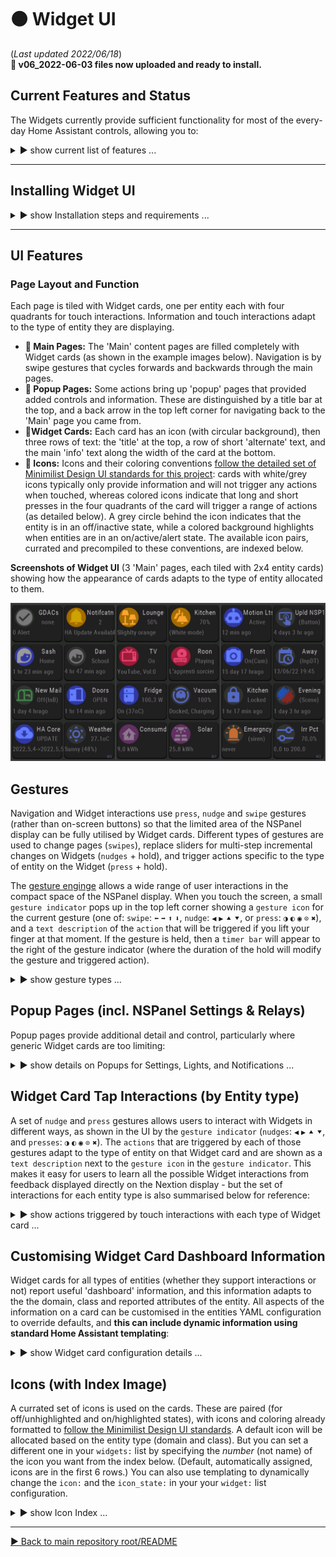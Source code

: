 # 🟠 Widget UI
(_Last updated 2022/06/18_)  
**🎺 v06_2022-06-03 files now uploaded and ready to install.**

## Current Features and Status

The Widgets currently provide sufficient functionality for most of the every-day Home Assistant controls, allowing you to:

 <details>
  <summary>▶️ show current list of features ...</summary>
 

* 🔹 create a dashboard to easily view information about your smart home, and visually highlight anything needing attention;
* 🔹 'toggle' all Home Assistant entities that can be toggled (lights, media players, switches, scripts, automations, covers, fans, input_booleans, locks etc.);
* 🔹 use interactive widgets to control most of the common types of entities (as per the details in the Widget Card interactions list);
* 🔹 fully control lights (both through quick widget card interactions and a popup page with slider controls and color wheel);
* 🔹 read and dismiss HA notifications;
* 🔹 change NSPanel settings (including managing the linking/unlinking of NSPanel physical buttons to their respective relays).
  
The details of how information is displayed will continue to be fine tuned, and new functionality will be added as the supported capabilities of the underlying [Nextion Hanlder](https://github.com/krizkontrolz/Home-Assistant-nextion_handler/blob/main/HA_NEXTION_HANDLER_INSTRUCTIONS.md) are being developed and expanded.

  
</details>
 
--- 

## Installing Widget UI

<details>
  <summary>▶️ show Installation steps and requirements ...</summary>

### Before you start
**🔹 Pre-requisites:**  Home Assistant (HA) with ESPHome installed, an NSPanel that has been flashed with ESPHome ([see Credits and Resources links](https://github.com/krizkontrolz/Home-Assistant-nextion_handler) at the bottom of the root repository README), and some basic familiarity with configuring HA.

**🔹 BACK UP your existing Nextion files:** in particular your device's ESPHome YAML configuration.  You will need to enter the details from that into the new template later (and will need your original ota password & other details to be able to upload any new configuration).

**🔹 File locations:** All installation files are in the same [folder as this README document](/widget_ui).
  
  
### Installation steps
(Nextion UI TFT is only available for US NSPanels only at this stage,  
_🔸EU version is available on request for testing_ - I don't have an EU model so need someone to confirm it works properly before it is uploaded for general access.)

<details>
  <summary>1️⃣ Fill and flash the ESPHome YAML template:</summary>   
 
  * Download the template `ESPHome_Nextion_Handler_template.yaml` configuration file and fill in your details from your backup configuration into the `substitutions:` section at the top of the file.  (Leaving `ha_prefix: nsp1` will make the automation template easier later on.)
  * Validate the file before installing it to the NSPanel (from the ESPHome addon page in Home Assistant).
  * Once the ESPHome installation is complete, check the NSPanel device page in HA to make sure the entities are showing up properly.  If you changed `ha_prefix: nsp1` (above), you will later need to get the enitity_ids for `Trigger`, `HA Act`, `HA Set1 & 2` (from the device page), and `ESPHome: nsp1_send_command` (from `Developer Tools | SERVICES`).  And you will use the `TFT upload button` to flash the Nextion TFT UI file.  
 (_If this is the first time using your NSPanel with ESPHome, there are some lines near the top of the YAML file, marked with `#! *** FIX ***...` that you will need to uncomment **once** to switch the panel from the special 'reparse' mode it uses for the original firmware to allow it work with ESPHome.  Comment those lines out again the next time you reflash your configuration - they only need to run once._)
 
**ESPHome fillable template:** you only have to fill in the `substitutions:` section at the top of the template with details specific to your device.  (You can tweak the template later to your liking _after_ you have everything up an running properly.)
```YAML
# v0.6_2022-06-03
#----------------------------------------
#* DEVICE/USER-SPECIFIC DETAILS (customize for each of your own Nextion Devices).
#! BACKUP YOUR ORIGINAL ESPHome YAML config for your device.
#! GET THE name, passwords etc from that config & enter them in the 'substitutions:' below:
  substitutions:
    ota_password: "from flashing initial config"     #<< replace with the one from you own device
    fallback_ap_password: "from initial config"
    esp_net_name: "from-config"                      # MUST MATCH your initial config (do not use '_', use '-' instead). (Sets device local network name & part of fallback AP name).
    esp_comment: NSPanel 1                           # descriptive name (only used for description in ESPHome Dashboard).
    ha_prefix: nsp1                                  # prefixed to HA entity_ids to make them unique (do not use '-' or spaces, use '_' instead: OPPOSITE of 'esp_net_name').
    tft_url: !secret nsp1_tft_url                    # path, including filename, where you put TFT file created in the Nextion Editor: e.g, "https://MY_URL:8123/local/nsp1.tft" if you put the file in the in the "/config/www/" folder of your HA device.
    wifi_ssid: !secret wifi_ssid                     # your home WiFi credentials.
    wifi_password: !secret wifi_password
  #  encr_key: "H0000000000000000000000000000000000000000000"  # Generate your own key here: https://esphome.io/components/api.html#configuration-variables (and uncomment the api: encrytion: key: "...") section below if you want encrypted HA communications.
  #----------------------------------------          # No editing of the YAML below is required to use Nextion Handler.
```

</details> 

<details>
  <summary>2️⃣ Copy and configure Home Assistant Python script:</summary>  
 
  * Download and copy the `nextion_handler.py` script into the `<config>/python_scripts/` folder of your Home Assistant device.
  * If you have never used Python scripts in Home Assistant before, you will have to add a line `python_script:` to your `configuration.yaml`.  ([See HA page on Python scripts](https://www.home-assistant.io/integrations/python_script/).)
  * Copy the automation template below to your own HA configuration (editing the NSPanel entity_ids to match those you noted in step 1️⃣ if you set a prefix other than `nsp1`).
  * In the `widgets:` section of the automation, add one of your own entities to the list as `  - entity: light.kitchen` (for example) to get started.  Start with just one to make sure the installation worked.  You can edit the `widget:` list whenever you want, then `reload automations` for HA to recognise the changes.  (If you get an entity configuration wrong, this will usually be indicated by a red and white ❗ _error symbol_ for that widget.) 

**Automation template:** If you left `ha_prefix: nsp1` unchanged in step 1️⃣ then you only need to change the `- entity: light.kitchen` line near the bottom to match a light of your own.  (_The downloadable `HA_automation.yaml` file for this template has more annotations and suggested examples of what you might add to your list later on._) 
```YAML
- alias: "NSP1 Nextion handler"
  mode: queued
  max: 10
  trigger:
    - platform: state
      entity_id: sensor.nsp1_trigger
  action:
    - service: python_script.nextion_handler
      data:
        trig_val: sensor.nsp1_trigger
        nx_cmd_service: esphome.nsp1_send_command
        action_cmds:
          - sensor.nsp1_ha_act
        update_cmds:
          - sensor.nsp1_ha_set1
          - sensor.nsp1_ha_set2
        widgets: #______________________________________________________________
          # Add a list of your entities here: only the "- entity: " config variable is mandatory,
          # but usually customise the "name:" and "icon:" too.
          - entity: persistent_notification.all  # special case
          #*** Edit for your own devices
          - entity: light.kitchen                # replace with your own light to start
            name: Kitchen
            icon: 50                             # see icon index
``` 
 
</details> 
 
<details>
  <summary>3️⃣ Flash Nextion Widget UI TFT file:</summary> 

  * Download the `Widget UI TFT file` then copy and rename it to the location and filename you specified in the `tft_url` of your ESPHome configuration in step 1️⃣.  Then press the `TFT upload button` on the NSPanel's device page in Home Assistant (that you located in step 1️⃣).
  * Wait for the NSPanel to flash and reboot with the new UI.  (You may have to reboot both HA and the NSPanel after the first installation.)

Whenever you change your widgets list (including the initial installation) it will take a little bit longer for each page to refresh the first time after that as it reconfigures itself.  If it gets stuck, open the settings menu (swipe down and close it by swiping down again), which will help to read the new list. 

</details> 
 
</details>

  ---

## UI Features
  
### Page Layout and Function
Each page is tiled with Widget cards, one per entity each with four quadrants for touch interactions. Information and touch interactions adapt to the type of entity they are displaying.  
* **🔹 Main Pages:** The 'Main' content pages are filled completely with Widget cards (as shown in the example images below).  Navigation is by swipe gestures that cycles forwards and backwards through the main pages.
* **🔹 Popup Pages:** Some actions bring up 'popup' pages that provided added controls and information.  These are distinguished by a title bar at the top, and a back arrow in the top left corner for navigating back to the 'Main' page you came from.
* **🔹Widget Cards:** Each card has an icon (with circular background), then three rows of text: the 'title' at the top, a row of short 'alternate' text, and the main 'info' text along the width of the card at the bottom.
* **🔹 Icons:** Icons and their coloring conventions [follow the detailed set of Minimilist Design UI standards for this project](/UI_Design/Minimalist/): cards with white/grey icons typically only provide information and will not trigger any actions when touched, whereas colored icons indicate that long and short presses in the four quadrants of the card will trigger a range of actions (as detailed below).  A grey circle behind the icon indicates that the entity is in an off/inactive state, while a colored background highlights when entities are in an on/active/alert state.  The available icon pairs, currated and precompiled to these conventions, are indexed below. 
  

 **Screenshots of Widget UI** (3 'Main' pages, each tiled with 2x4 entity cards) showing how the appearance of cards adapts to the type of entity allocated to them.  
   
![Widgets UI screenshots](/widget_ui/Screenshots_Widgets.png "Widget UI screenshots")
 


## Gestures
Navigation and Widget interactions use `press`, `nudge` and `swipe` gestures (rather than on-screen buttons) so that the limited area of the NSPanel display can be fully utilised by Widget cards.  Different types of gestures are used to change pages (`swipes`), replace sliders for multi-step incremental changes on Widgets (`nudges` + hold), and trigger actions specific to the type of entity on the Widget (`press` + hold).
	
The [gesture enginge](/Tips_and_Tricks/NEXTION_GESTURES.md) allows a wide range of user interactions in the compact space of the NSPanel display.  When you touch the screen, a small `gesture indicator` pops up in the top left corner showing a `gesture icon` for the current gesture (one of: `swipe`: `⬅` `➡` `⬆` `⬇`, `nudge`: `◀` `▶` `⯅` `⯆`, or `press`: `◑` `◐` `◉` `⊙` `✖`), and a `text description` of the `action` that will be triggered if you lift your finger at that moment.  If the gesture is held, then a `timer bar` will appear to the right of the gesture indicator (where the duration of the hold will modify the gesture and triggered action).	
  
<details>
  <summary>▶️ show gesture types ...</summary>
  
**Demonstration of the `gesture indicator` giving UI feedback on touch interactions.**	 
	
![Gesture UI demo](/widget_ui/DEMO_Gestures_Animation.gif)
	
	
#### Page Swipe Gestures  
`Swipe` gestures trigger as soon as a touch moves the trigger distance on the display (before the finger is lifted): the trigger distance is about 1/3 the width of a US NSPanel, or 1/4 on the landscape EU NSPanel).  
* **🔹 `⬅` `➡` Left and Right swipes:** cycle forwards and backwards through 'Main' pages (for as many 'Main' pages as are required for the configured list of Widgets).
* **🔹 `⬇` Downward swipes:** will bring up the 'Settings' popup page from any 'Main' page (or will dismiss a popup page).  Opening the settings page will also fetch an updated count of the number of entities in your configured `widgets:` list (so the that correct number of pages can be allocated).
* **🔹 `⬆` Upward swipes:** force an immediate update of the widgets on the current page with current data from HA.

#### Widget Nudge (and hold) Gestures  
`Nudge` gestures are short movements on a Widget card (moving a distance about the width of an icon circle).  Nudges are a compact way of replacing slider bars to make incremental step increases/decreases to an entity (such a lights brightness, color temperature and hue).  Holding a `nudge` will bring up the timer bar to trigger multiple step changes.
* **🔹 `◀` `▶` Left and Right nudges:** incrementally increase/decrease an entity attribute in step changes. 
* **🔹 `⯅` `⯆` Up and Down nudges:** incrementally increase/decrease a second entity attribute in step changes.

#### Widget Press (and hold) Gestures  
* **🔹 `◑` LHS short tap:** performs the indicated action when tapping on the left hand half of the Widget card.  
	(Taps are of short duration, where you lift your finger _before the timer bar appears_.) 
* **🔹 `◐` RHS short tap:** performs the indicated action when tapping on the left hand half of the Widget card. 
* **🔹 `◉` Long press:** performs the indicated action when holding press until timer bar first appears.  
	(Actions for LHS and RHS may be different.) 
* **🔹 `⊙` Very long press:** performs the indicated action when holding press until timer bar increases by 2 more steps after first appearing.  
	(Actions for LHS and RHS may be different). 
* **🔹 `✖` Cancel gesture:** Cancels, without performing any action, when either  
	a) a press is held for long enough (6 timer bar step increases after first appearing) or  
	b) your finger moves very slightly (so it is ambiguous whether a `press` or `nudge` is intended). 

The `gesture indicator` will update dynamically throughout touch events to give the user feedback on what gesture is currently being detected and what action will be performed if you lift your finger at that point.  You can safely explore the UI by trying out the different gestures and seeing how they are modified by the duration `timer`, then cancel by returning your finger close to the start of the stroke to make the `✖` (cancel) gesture icon appear if you want to avoid triggering any action at the end.	
	
 --- 
  
</details>  
  
  
## Popup Pages (incl. NSPanel Settings & Relays)
Popup pages provide additional detail and control, particularly where generic Widget cards are too limiting:  
  
<details>
  <summary>▶️ show details on Popups for Settings, Lights, and Notifications ...</summary>

  
* **🔹 Settings Popup -** shows system information and allows adjustment to the behaviour of the NSPanel:
  * Brightness max: the standard brightness that the display will revert to on any interaction.
  * Brightness min: the lowest brightness that the screen will gradually dim to before blacking out.
  * Update interval: the time inteval between NSPanel requests for refreshed page data from the Home Assistant Nextion Handler.
  * Sleep time: the time until the screen is blacked out.
  * Fast repeats: the number of times that data updates are requested after a touch action is triggered.  This addresses the issue that some states in HA can update very quickly after a service call, whereas others can have substantial lag (e.g., garage doors, some types of lights).
  * Fast slowdown: the amount by which fast repeats are progressively slowed down.  This amount of time is added to each subsequent repeat.
  * Status information: Small text below the title bar shows the number of widgets read from the YAML configuration, and the version number of the TFT file.  The WiFi status and signal strength are indicated in the top right corner.  
  * **🔸 Linking/Unlinking of NSPanel physical buttons to relays.**  This linking _**can  also be done in Home Assistant**_ via the UI switches that ESPHome creates  _**or by holding down one of the buttons for ~6 seconds**_ to link/unlink it from its respective relay.  When linked, pushing the physical NSPanel buttons will toggle their respective relays (as with the original firmware).  When unlinked, you can use the buttons to trigger other automations in Home Assistant.  Even when unlinked, holding a button for 3 to 5 seconds will still toggle the relays (so that there is always a way to turn the relay off).  
 The device will provide audible feedback with:
    * 🎵 a beep (after ~3 seconds) to let you know you when to release the button to cause an 'override' relay toggle;
    * 🎶 rising notes (after ~6 seconds) when you LINK the button to its relay;
    * 🎶 descending notes (after ~6 seconds) when you UNLINK the button from its relay.

  
Be conservative with the update settings initially, then tweak them when your configuration is working well.  There is a trade-off between how fast and frequently you initiate data updates after a touch interaction, and how responsive the NSPanel will be to multiple successive touch interactions (such as multiple taps for triggerig quick increase/decrease step changes to light brightness).  
  
* **🔹 Light Popup -** provides full control of light settings:
  * Available controls are enabled/disabled according to the capabilities of the currently selected light (once that data has been received from HA).
  * All controls relevant to the current light are immediately available irrespective of the current color mode, or whether the light is off (which allows making some changes faster than the HA UI approach).
  * Long pressing on the color wheel will switch the light to a supported white/color_temperature mode. (This is mainly useful for RGBW bulbs that don't have color_temperature control).
  * Long pressing the icon in the top right corner will force the bulb off.  (This is a useful fix when toggling fails, such as when some lights in a group get out of sync with their registered state in Home Assistant.)  
  
 * **🔹 Notifications -** allows reading and dismissing Home Assistant persistent_notications.
   * 'Notifications' is a special type of Widget card because it uses _all_ the entities in the domain, not just a single notifiction entity.
   * Enter `entity: persistent_notification.all` to create a notifications UI card (then customise it as you wish).
   * This allows the NSPanel to be used as a convenient message board for HA (delivering messages to all rooms in the house with an NSPanel).  
  
  
As functionality is developed, more popups will be added to support some of the more complex entity types (such as media_players).  
  

 **Screenshots of current 'popup cards' to support widget entity cards.**  (Where available, popups are triggered by touching the top right quadrant of the enity card). 
   
![Widget Popups](https://github.com/krizkontrolz/Home-Assistant-nextion_handler/blob/main/widget_ui/Screenshots_Popups.png "Widget Popups")
  
  
  
 --- 
  
</details>  

  
## Widget Card Tap Interactions (by Entity type)
	
A set of `nudge` and `press` gestures allows users to interact with Widgets in different ways, as shown in the UI by the `gesture indicator` (`nudges`: `◀` `▶` `⯅` `⯆`, and `presses`: `◑` `◐` `◉` `⊙` `✖`).  The `actions` that are triggered by each of those gestures adapt to the type of entity on that Widget card and are shown as a `text description` next to the `gesture icon` in the `gesture indicator`.  This makes it easy for users to learn all the possible Widget interactions from feedback displayed directly on the Nextion display - but the set of interactions for each entity type is also summarised below for reference: 

  

<details>
  <summary>▶️ show actions triggered by touch interactions with each type of Widget card ...</summary>


(Under construction: new `tap` and `nudge` gestures follow the icons that appear in the UI `gesture indicator`, as desccribed in the Gestures section above)
```◐◑◉⦿⊙✖✘▲▼◀▶⬅⬆⬇➡ 🠖➞🠔🠕🠗◀▶⯅⯆◑◐◉⦿⊙✖```.
	
* 🔸 **Cards for Switch, Input boolean, Script, Siren, Group, Camera, Humidifier, and  Remote** (Toggle, On, Off) Entities.
  * `◑`, `◐`: Toggle (tap icon)
  * LHS & RHS `◉`: Turn OFF (long press)
  * LHS & RHS `⊙`: Turn on (very long press)
  
* 🔸 **Light Cards:**
  * `◑`: Toggle light on/off  
  * LHS `◉`: Force turning light OFF (fix out of sync lights)  
  * LHS `⊙`: Force turning light on  
  * `◐`: Brings up light Popup card with color wheel and slider controls  
  * RHS `◉`: Turn on/change the bulb to a supported white mode  
  * `◀`, `▶`: Adjust light Brightness.  If light is off:  
	`◀` will turn light on at Minimum (1%) brightness  
	`▶` will turn light on at Maximum (100%) brightness  
  * `⯅`, `⯆`: Adjust the light's Color Temperature (if it is in WW mode) or Hue (if it is in an RGB mode)  

* 🔸 **Media Player Cards:**
  * `◑`: Toggle media player on/off  
  * LHS `◉`: Toggle Play/Pause  
  * LHS `⊙`: Source select (cycle backwards through source list)  
  * `◐`: (Placeholder to bring up future media player Popup)  
  * RHS `◉`: Toggle mute  
  * RHS `⊙`: Source select (cycle forwards through source list)  
  * `◀`, `▶`: Skip Backwards/Forwards through tracks/channels/media list  
  * `⯅`, `⯆`: Increase/Decrease volume  

* 🔸 **Alarm Control Panel Cards:**
  * `◑`: Arm - Night  
  * LHS `◉`: Arm - Home  
  * `◐`: Arm - Away  
  * RHS `◉`: Arm - Vaction  
  * LHS & RHS `⊙`: DISARM  

* 🔸 **Automation Cards:**
  * `◑`, `◐`: Toggle automation Active/Inactive  
  * LHS & RHS `◉`: Trigger automation  
	
* 🔸 **Button Cards:**
  * `◑`, `◐`: Execute Button actions  
	
* 🔺 **Cover Cards:**
  * `◑`: Toggle cover open/closed  
  * LHS `◉`: Stop cover open/close  
  * LHS `⊙`: Open cover  
  * `◐`: Toggle tilt  
  * RHS `◉`: Stop tilt  
  * RHS `⊙`: Open tilt  
  * `◀`, `▶`: Reduce/Increase cover Tilt  
  * `⯅`, `⯆`: Reduce/Increase cover Position  
	
* 🔸 **Input Number Cards:**
  * LHS `◉`: Set to Minimum value  
  * LHS `⊙`: Set to 25% (between Min and Max)  
  * RHS `◉`: Set to Maximum value  
  * RHS `⊙`: Set to 75% (between Min and Max)  
  * `◀`, `▶`: Decrease/Increase value in increments of 10% of range  
  * `⯅`, `⯆`: Decrease/Increase value in increments of 1% of range  
	
* 🔸 **Input_Select and Select Cards:**
  * LHS `◉`: Set to First option in list  
  * RHS `◉`: Set to Last option in list  
  * `◀`, `▶`: Cycle backwards/forwards through the options list  
	
* 🔸 **Scene Cards:**
  * `◑`, `◐`: Turn on scene (there is no 'turn off' for scenes)  
	
* 🔸 **Update Cards:**
  * `◑`: Install latest Update  
  * `◐`: Skip this update  
  * RHS `◉`: Clear skipping of update  
	
* 🔸 **Vacuum Cards:**
  * `◑`: Toggle stop/start cleaning  
  * LHS `◉`: Return to base  
  * `◐`: Locate vacuum  


"🔺" indicates entity types I don't have so I need a volunteer to test.	
	
---	
	
**_OLD quadrant system - currently being updated to the new gestures above._**
Each card has four quadrants for touch interactions, each of which can be given a short tap or a long press.  The [gesture processing subroutine](/main/Tips_and_Tricks) will reject any touches where your finger moves slightly (but not far enough to register a swipe).  This is to reject ambiguous gestures that could inadvertently trigger an action you didn't mean to (or ambiguous slips between hotspot quadrants).  So legitimate touches need to be precise (without finger movement) to trigger, and short taps should be fast so that they are clearly distinguishable from long presses.
	
*OLD 'quadrant' taps:* The following abbreviations are used as shorthand below for touch interactions:   
  &nbsp;&nbsp; `TL`: top left quadrant (tap icon)  
  &nbsp;&nbsp; `TR`: top right quadrant (title)  
  &nbsp;&nbsp; `BL`: bottom left quadrant  
  &nbsp;&nbsp; `BR`: bottom right quadrant  
  &nbsp;&nbsp; `BL_R`: bottom left-right paired interactions  
  &nbsp;&nbsp; `LHS`: left-hand-side 2 quadrants  
  &nbsp;&nbsp; `RHS`: right-hand-side 2 quadrants  
  &nbsp;&nbsp; `ALL`: all 4 quadrants (entire card, excl. margins between 'hotspots')  
  &nbsp;&nbsp; `-s`: suffix for a short tap  
  &nbsp;&nbsp; `-l`: suffix for a long-press  
	
  
* 🔸 **Light Cards:**
  * `TL-s`: toggle light on/off
  * `TL-l`: force turning light OFF (fix out of sync lights)
  * `TR-s`: brings up light popup card
  * `TR-l`: turn on/change the bulb to a supported white mode
  * `BL_R-s`: dim/brighten light (if already on), or turn on light at low/high brightness (if off)
  * `BL_R-l`: increase/decrease the color_temperature or hue of the light (according to its current color_mode)


  
  
* 🔸 **Media Player Cards:**
  * `TL-s`: toggle power on/off
  * `TL-l`: toggle pause/play
  * `TR-s`: _(placeholder for future media popup card)_
  * `TR-l`: mute/unmute the volume
  * `BL_R-s`: change the volume down/up
  * `BL_R-l`: change to the previous/next track or channel
 

* 🔸 **Automation Cards:**
  * `ALL-s`: toggle whether automation is enabled/disabled (if it will run when triggered)
  * `ALL-l`: trigger the automation (ignoring conditions) - execute its `action:`s immediately  
 (_As feedback, the info text on the card will show how many calls to the automation are currently running._)

* 🔸 **Button Cards:**
  * `ALL-s&l`: trigger the button actions
  
* 🔸 **Input Number Cards:**
  * `LHS-s`: decrease value by 5% of range
  * `LHS-l`: decrease value by 20% of range
  * `RHS-s`: inrease value by 5% of range
  * `RHS-l`: increase value by 20% of range  

* 🔸 **Scene Cards:**
  * `ALL-s&l`: turn scene on  
  (_Scenes cannot be turned off - the icon will highlight as 'on' for an hour after it was turned on._)
  
* 🔸 **Script Cards:**
  * `ALL-s`: toggle run/stop
  * `ALL-l`: (force) stop the script  
 (_As feedback, the info text on the card will show how many calls to the script are currently running._)

* 🔸 **Switch Cards:**
  * `ALL-s`: toggle switch on/off
  * `ALL-l`: force turning switch off

* 🔸 **Update Cards:**
  * `LHS-s`: install update
  * `RHS-s`: skip update (card status will show the installed vs current versions)
  * `RHS-l`: clear skipped update (icon state will become 'active' again)
  
* 🔸 **Vacuum Cards:** (only tested with Xiaomi vacuum so far)
  * `LHS-s`: toggle start(& turn_on)/stop (& turn_off) cleaning (commands for both types of vacuums are sent)
  * `LHS-l`: return to base
  * `RHS-s`: locate vaccum
  * `RHS-l`: spot clean
  
  
_(I have set up interactive cards for all the types of entities I currently use in Home Assistant. I can look at filling the gaps over time, but that will require input and testing from those who want them.)_
  
 --- 
  
</details>  
  
  

## Customising Widget Card Dashboard Information

Widget cards for all types of entities (whether they support interactions or not) report useful 'dashboard' information, and this information adapts to the the domain, class and reported attributes of the entity.  All aspects of the information on a card can be customised in the entities YAML configuration to override defaults, and **this can include dynamic information using standard Home Assistant templating**:


<details>
  <summary>▶️ show Widget card configuration details ...</summary>  
  
Only the `- entity:` is mandatory to specifiy for each of your Widget cards in the list under the `widgets:` section of your NSPanels YAML configuration (the Nextion Handler automation for that device).  The `name:` is the most likely optional thing you will want to customise (to override the default, which uses the entity's truncated friendly_name) with something that fits better in the limited space on the card.  The default icons for each card should be reasonable to get started, but you will likely want to pick something (from the icon index further below) that is more informative. 

_**I do not recommend changing the other options** until you have everything else working well_ (and then you will likely want to use dynamic data generated by templates).  The first of these to consider templating should probably be `icon_state:` for entities such as numeric sensors where there is no default way to decide when the card should be highlighted with the 'active' version of its icon (such as setting a rule for when to highlight a GDACs alert (see example in template), a gas sensor reading, or high power consumption etc.).  You can also override text with a space string (`" "`) to remove it from a card.  If you only want to replace/blank text under some conditions, then have the template return `{{ None }}` the remainder of the time (which will revert it to showing the defaults again).
  
* 🔶 `- entity:` the Home Assistant entity_id.  Special cases are `persitent_notications.all` (for a notifications widget), and `template` (or `blank`) for a widget that is filled entirely with custom dynamic (templated), static, or blank information.
* 🔷 &nbsp;&nbsp;`name:` the title/top row of text on the card.
* 🔷 &nbsp;&nbsp;`icon:` a number (0 to 167) corresponding to the value of the selected icon-pair index (further below).
* 🔹 &nbsp;&nbsp;`icon_state: use `True/'1' to specify the highlighted state of the icon-pair; otherwise (False/'0', etc.) the inactive state will be used.
* 🔹 &nbsp;&nbsp;`alt:` The second, short row of (alternate) info text on the card, below the title.
* 🔹 &nbsp;&nbsp;`info:` The main informative text along the full width of the bottom of the card.

If you misconfigure a widget, the Nextion Handler will try to give you feedback on the Nextion display by showing the ❗ _error symbol_ (icon 47, highlighted), a red and white icon of an exclamation mark in a circle, and may show some additional information in the info text area (such as showing an invalid entity_id with '*' on either side), to guide you to what part of your `widget:` list needs fixing.  For more serious problems, check the Home Assistant error logs for Nextion Handler messages. 
  
_(I will likely add the ability to customise the actions that are triggered by each type of touch interaction on a Widget Card in future.)_
  
**Demo example of customised card that templates everything** - shows the time and date, and changes the icon and alt text for weekends and holidays (using 'work day' binary sensor):  
```YAML
  widgets: #______________________________________________________________
    - entity: template    # Demo Time & Date template card
      name: "{{ now().strftime('%Hh%M') }}"  # time customise to your liking
      # Usually use the time_and_date icon; except on weeday holidays, use the Sunny icon instead.
      icon: "{{ 118 if states('binary_sensor.workday_today') == 'on' or now().strftime('%a') in ['Sat','Sun'] else 26}}"  
      icon_state: "{{ now().strftime('%a') in ['Sat','Sun'] }}"  # highlight on weekends
      alt: "{{ 'Day off' if states('binary_sensor.workday_today') == 'off' else 'Work day' }}"  # customise to match your work_day binary_sensor
      info: "{{ now().strftime('%a %d %b %Y') }}"  # date - customise to your liking
 
 
 ```

 
 --- 
  
</details>    
  
  
## Icons (with Index Image)
A currated set of icons is used on the cards.  These are paired (for off/unhighlighted and on/highlighted states), with icons and coloring already formatted to [follow the Minimilist Design UI standards](/UI_Design/Minimalist/).  A default icon will be allocated based on the entity type (domain and class).  But you can set a different one in your `widgets:` list by specifying the _number_ (not name) of the icon you want from the index below. (Default, automatically assigned, icons are in the first 6 rows.)  You can also use templating to dynamically change the `icon:` and the `icon_state:` in your your `widget:` list configuration.
  
<details>
  <summary>▶️ show Icon Index ...</summary>

 **Index numbers for available icon choices.**  Icons are paired - the off/unhighlighted state is on the left and the on/highlighted version is on the right.  Use the index number of the icon you want in the `icon:` setting of each `- entity:` in your `widget:` list (or omit this setting to accept the default for that entity type).  **Icon 47** is used in its unhighlighted state to blank out the icon area on 'blank' cards, and it is used in its highlighted state as the ❗ _error symbol_ to give users feedback that they need to fix a problem with their `widget:` config for that entity.
   
 ![Widget UI Icon index](https://github.com/krizkontrolz/Home-Assistant-nextion_handler/blob/main/widget_ui/Widget_Icons_Index.png "Icon numbering index")

### Icons are grouped as follows:
 * 🔵 0 .. 47 (6 rows): default and system.
 * 🟠 48 .. 71 (3 rows): lights (orange for indoor, green for outdoor).  
   (_spare row_.)
 * 🔴 80 .. 87 (1 row): media players.
 * 🔵 88 .. 95 (1 row): presence for 'person' and 'device_tracker' entities.
 * 🔵 96 .. 103 (1 row): binary sensors (representing most device classes).  
   (_spare row_.)
 * 🟣 112 .. 135 (3 rows): sensors (numeric) (representing most device classes).
 * 🔵 136 .. 143 (1 row): 'cover' entities (representing most device classes: automatic blinds, curtains, doors, windows etc.).
 * 🔵 144 .. 151 (1 row): Controls for indoor appliances.
 * 🔴 152 .. 159 (1 row): HVAC 'climate' entities.
 * 🟢 160 .. 167 (1 row): Controls for outdoor devices.
 
 Remaining slots are spares for future additions.  The images (pair) are the maximum size that the Nextion Editor will compile and store in a TFT file.
 
 --- 
  
  
  
</details>


---
  
  
  
[▶️ Back to main repository root/README](https://github.com/krizkontrolz/Home-Assistant-nextion_handler)
